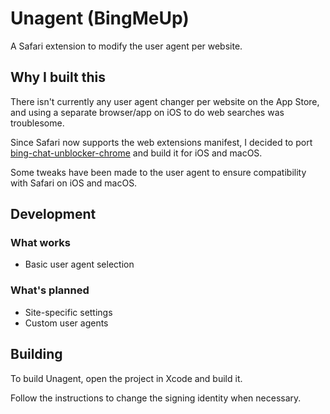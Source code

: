 # Unagent (BingMeUp)
A Safari extension to modify the user agent per website.

## Why I built this
There isn't currently any user agent changer per website on the App Store, and using a separate browser/app on iOS to do web searches was troublesome. 

Since Safari now supports the web extensions manifest, I decided to port [bing-chat-unblocker-chrome](https://github.com/ellisy0/bing-chat-unblocker-chrome) and build it for iOS and macOS.

Some tweaks have been made to the user agent to ensure compatibility with Safari on iOS and macOS.

## Development

### What works
- Basic user agent selection

### What's planned
- Site-specific settings
- Custom user agents

## Building

To build Unagent, open the project in Xcode and build it.

Follow the instructions to change the signing identity when necessary.

